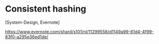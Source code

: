 # Consistent hashing
[System-Design, Evernote]

https://www.evernote.com/shard/s101/nl/11299558/d1149a99-81d4-4f99-83f0-a295e36ed1de/
